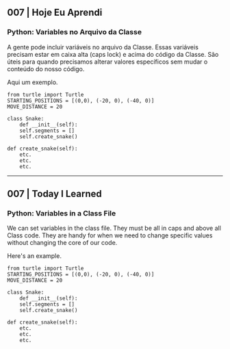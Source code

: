 ## 007 | Hoje Eu Aprendi

### Python: Variables no Arquivo da Classe
A gente pode incluir variáveis no arquivo da Classe. Essas variáveis precisam estar em caixa alta (caps lock) e acima do código da Classe. São úteis para quando precisamos alterar valores específicos sem mudar o conteúdo do nosso código.

Aqui um exemplo.

```
from turtle import Turtle
STARTING_POSITIONS = [(0,0), (-20, 0), (-40, 0)]
MOVE_DISTANCE = 20

class Snake:
    def __init__(self):
    self.segments = []
    self.create_snake()

def create_snake(self):
    etc.
    etc.
    etc.
```

---
## 007 | Today I Learned

### Python: Variables in a Class File

We can set variables in the class file. They must be all in caps and above all Class code. They are handy for when we need to change specific values without changing the core of our code.

Here's an example.

```
from turtle import Turtle
STARTING_POSITIONS = [(0,0), (-20, 0), (-40, 0)]
MOVE_DISTANCE = 20

class Snake:
    def __init__(self):
    self.segments = []
    self.create_snake()

def create_snake(self):
    etc.
    etc.
    etc.
```